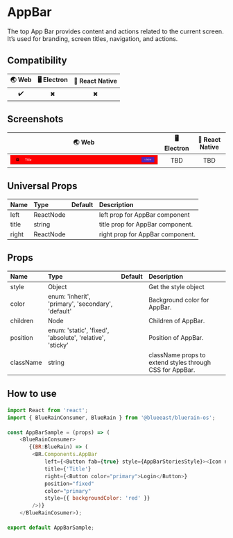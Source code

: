 # AppBar

The top App Bar provides content and actions related to the current screen. It’s used for branding, screen titles, navigation, and actions.

## Compatibility

| 🌏 Web | 🖥 Electron | 📱 React Native |
| :----: | :---------: | :-------------: |
| ✔️     | ✖           | ✖               |

## Screenshots

| 🌏 Web                                 | 🖥 Electron | 📱 React Native |
| :------------------------------------: | :---------: | :-------------: |
| ![web image](./screenshots/AppBar.png) | TBD         | TBD             |

## Universal Props

| Name  | Type      | Default | Description                        |
| :---- | :-------- | :------ | :--------------------------------- |
| left  | ReactNode |         | left prop for AppBar component     |
| title | string    |         | title prop for AppBar component.   |
| right | ReactNode |         | right prop for   AppBar component. |

## Props

| Name      | Type                                                      | Default | Description                                              |
| :-------- | :-------------------------------------------------------- | :------ | :------------------------------------------------------- |
| style     | Object                                                    |         | Get the style object                                     |
| color     | enum: 'inherit', 'primary', 'secondary', 'default'        |         | Background color for AppBar.                             |
| children  | Node                                                      |         | Children of AppBar.                                      |
| position  | enum: 'static', 'fixed', 'absolute', 'relative', 'sticky' |         | Position of AppBar.                                      |
| className | string                                                    |         | className props to extend styles through CSS for AppBar. |

## How to use

```JavaScript
import React from 'react';
import { BlueRainConsumer, BlueRain } from '@blueeast/bluerain-os';

const AppBarSample = (props) => (
    <BlueRainConsumer>
       {(BR:BlueRain) => (
        <BR.Components.AppBar
            left={<Button fab={true} style={AppBarStoriesStyle}><Icon name="assignment"/></Button>}
            title={'Title'}
            right={<Button color="primary">Login</Button>}
            position="fixed"
            color="primary"
            style={{ backgroundColor: 'red' }}
        />)}
    </BlueRainCosumer>);

export default AppBarSample;
```